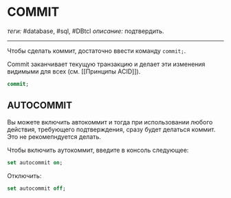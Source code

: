 # COMMIT
*теги:* #database, #sql, #DBtcl 
*описание:* подтвердить.

---

Чтобы сделать коммит, достаточно ввести команду `commit;`.

Commit заканчивает текущую транзакцию и делает эти изменения видимыми для всех (см. [[Принципы ACID]]).

```sql
commit;
```

## AUTOCOMMIT
Вы можете включить автокоммит и тогда при использовании любого действия, требующего подтверждения, сразу будет делаться коммит. Это не рекомепндуется делать.

Чтобы включить аутокоммит, введите в консоль следующее:
```sql
set autocommit on;
```

Отключить:
```sql
set autocommit off;
```

